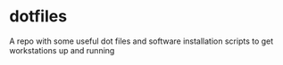 # dotfiles
A repo with some useful dot files and software installation scripts to get workstations up and running

